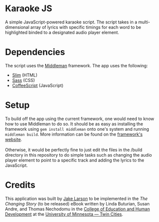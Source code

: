 # Karaoke JS
A simple JavaScript-powered karaoke script. The script takes in a multi-dimensional array of lyrics
with specific timings for each word to be highlighted binded to a designated audio player element.

# Dependencies
The script uses the <a href="https://middlemanapp.com/">Middleman</a> framework.
The app uses the following:
* <a href="http://slim-lang.com/">Slim</a> (HTML)
* <a href="http://sass-lang.com/">Sass</a> (CSS)
* <a href="http://coffeescript.org/">CoffeeScript</a> (JavaScript)

# Setup
To build off the app using the current framework, one would need to know how to use Middleman to do so.
It should be as easy as installing the framework using <code>gem install middleman</code> onto one's system and running
<code>middleman build</code>. More information can be found on the <a href="https://middlemanapp.com/">framework's website</a>.
<br />
<br />
Otherwise, it would be perfectly fine to just edit the files in the /build directory in this repository to do simple tasks
such as changing the audio player element to point to a specific track and adding the lyrics to the JavaScript.

# Credits
This application was built by <a href="http://www.codereloadrepeat.com/">Jake Larson</a> to be implemented in the <i>The
Changing Story</i> (to be released) eBook written by Linda Buturian, Susan Andre, and Thomas Nechodomu in the
<a href="http://cehd.umn.edu/">College of Education and Human Development</a> at the
<a href="http://www.umn.edu/">University of Minnesota — Twin Cities</a>.
